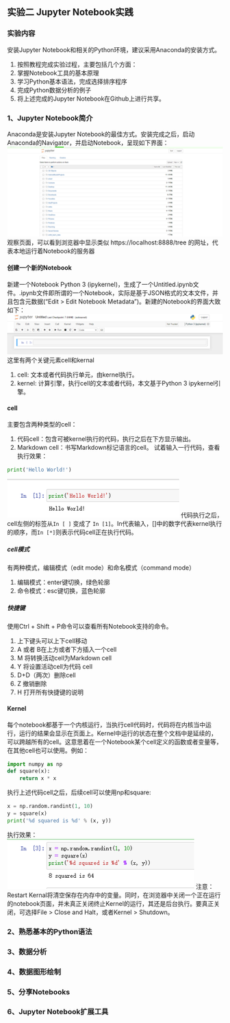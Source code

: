 ## 实验二 Jupyter Notebook实践 
### 实验内容
安装Jupyter Notebook和相关的Python环境，建议采用Anaconda的安装方式。  
1. 按照教程完成实验过程，主要包括几个方面：  
2. 掌握Notebook工具的基本原理  
3. 学习Python基本语法，完成选择排序程序  
4. 完成Python数据分析的例子  
5. 将上述完成的Jupyter Notebook在Github上进行共享。  
### 1、Jupyter Notebook简介
Anaconda是安装Jupyter Notebook的最佳方式。安装完成之后，启动Anaconda的Navigator，并启动Notebook，呈现如下界面：
![](/实验三/pic/屏幕截图%202023-05-05%20002704.png)
观察页面，可以看到浏览器中显示类似 https://localhost:8888/tree 的网址，代表本地运行着Notebook的服务器
#### 创建一个新的Notebook
新建一个Notebook Python 3 (ipykernel)，生成了一个Untitled.ipynb文件。.ipynb文件即所谓的一个Notebook，实际是基于JSON格式的文本文件，并且包含元数据(“Edit > Edit Notebook Metadata”)。新建的Notebook的界面大致如下：  
![](/实验三/pic/屏幕截图%202023-05-05%20005135.png)
这里有两个关键元素cell和kernal

1. cell: 文本或者代码执行单元，由kernel执行。
2. kernel: 计算引擎，执行cell的文本或者代码，本文基于Python 3 ipykernel引擎。
#### cell
主要包含两种类型的cell：

1. 代码cell：包含可被kernel执行的代码，执行之后在下方显示输出。
2. Markdown cell：书写Markdown标记语言的cell。
试着输入一行代码，查看执行效果：
```python
print('Hello World!')
```
![](/实验三/pic/屏幕截图%202023-05-05%20005515.png)
代码执行之后，cell左侧的标签从```In [ ]``` 变成了 ```In [1]```。In代表输入，[]中的数字代表kernel执行的顺序，而```In [*]```则表示代码cell正在执行代码。
##### cell模式
有两种模式，编辑模式（edit mode）和命名模式（command mode）

1. 编辑模式：enter键切换，绿色轮廓
2. 命令模式：esc键切换，蓝色轮廓
##### 快捷键
使用Ctrl + Shift + P命令可以查看所有Notebook支持的命令。  
1. 上下键头可以上下cell移动
2. A 或者 B在上方或者下方插入一个cell
3. M 将转换活动cell为Markdown cell
4. Y 将设置活动cell为代码 cell
5. D+D（两次）删除cell
6. Z 撤销删除
7. H 打开所有快捷键的说明
#### Kernel
每个notebook都基于一个内核运行，当执行cell代码时，代码将在内核当中运行，运行的结果会显示在页面上。Kernel中运行的状态在整个文档中是延续的，可以跨越所有的cell。这意思着在一个Notebook某个cell定义的函数或者变量等，在其他cell也可以使用。例如：
```python
import numpy as np
def square(x):
    return x * x
```
执行上述代码cell之后，后续cell可以使用np和square:
```python
x = np.random.randint(1, 10)
y = square(x)
print('%d squared is %d' % (x, y))
```
执行效果：
![](/实验三/pic/屏幕截图%202023-05-05%20010231.png)
注意：Restart Kernal将清空保存在内存中的变量。同时，在浏览器中关闭一个正在运行的notebook页面，并未真正关闭终止Kernel的运行，其还是后台执行。要真正关闭，可选择File > Close and Halt，或者Kernel > Shutdown。
### 2、熟悉基本的Python语法


### 3、数据分析

### 4、数据图形绘制

### 5、分享Notebooks

### 6、Jupyter Notebook扩展工具


